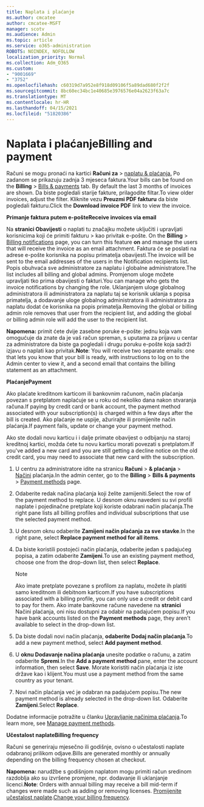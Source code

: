 ```yaml
---
title: Naplata i plaćanje
ms.author: cmcatee
author: cmcatee-MSFT
manager: scotv
ms.audience: Admin
ms.topic: article
ms.service: o365-administration
ROBOTS: NOINDEX, NOFOLLOW
localization_priority: Normal
ms.collection: Adm_O365
ms.custom:
- "9001669"
- "3752"
ms.openlocfilehash: c60319d7a952e8f918d09106f5a89dad680f2f2f
ms.sourcegitcommit: 8bc60ec34bc1e40685e3976576e04a2623f63a7c
ms.translationtype: MT
ms.contentlocale: hr-HR
ms.lasthandoff: 04/15/2021
ms.locfileid: "51820386"
---
```

# <a name="billing-and-payment"></a><span data-ttu-id="4cec5-102">Naplata i plaćanje</span><span class="sxs-lookup"><span data-stu-id="4cec5-102">Billing and payment</span></span>

<span data-ttu-id="4cec5-103">Računi se mogu pronaći na kartici **Računi za**  >  [naplatu & plaćanja.](https://go.microsoft.com/fwlink/p/?linkid=848039)  Po zadanom se prikazuju zadnja 3 mjeseca faktura.</span><span class="sxs-lookup"><span data-stu-id="4cec5-103">Your bills can be found on the **Billing** > [Bills & payments](https://go.microsoft.com/fwlink/p/?linkid=848039) tab.  By default the last 3 months of invoices are shown.</span></span>  <span data-ttu-id="4cec5-104">Da biste pogledali starije fakture, prilagodite filtar.</span><span class="sxs-lookup"><span data-stu-id="4cec5-104">To view older invoices, adjust the filter.</span></span>  <span data-ttu-id="4cec5-105">Kliknite vezu **Preuzmi PDF fakturu** da biste pogledali fakturu.</span><span class="sxs-lookup"><span data-stu-id="4cec5-105">Click the **Download invoice PDF** link to view the invoice.</span></span>

<span data-ttu-id="4cec5-106">**Primanje faktura putem e-pošte**</span><span class="sxs-lookup"><span data-stu-id="4cec5-106">**Receive invoices via email**</span></span>

<span data-ttu-id="4cec5-107">Na **stranici Obavijesti** o naplati tu značajku možete uključiti i upravljati korisnicima koji će primiti fakturu  >  [](https://go.microsoft.com/fwlink/p/?linkid=853212) kao privitak e-pošte. </span><span class="sxs-lookup"><span data-stu-id="4cec5-107">On the **Billing** > [Billing notifications](https://go.microsoft.com/fwlink/p/?linkid=853212) page, you can turn this feature **on** and manage the users that will receive the invoice as an email attachment.</span></span> <span data-ttu-id="4cec5-108">Faktura će se poslati na adrese e-pošte korisnika na popisu primatelja obavijesti.</span><span class="sxs-lookup"><span data-stu-id="4cec5-108">The invoice will be sent to the email addresses of the users in the Notification recipients list.</span></span> <span data-ttu-id="4cec5-109">Popis obuhvaća sve administratore za naplatu i globalne administratore.</span><span class="sxs-lookup"><span data-stu-id="4cec5-109">The list includes all billing and global admins.</span></span>  <span data-ttu-id="4cec5-110">Promjenom uloge možete upravljati tko prima obavijesti o fakturi.</span><span class="sxs-lookup"><span data-stu-id="4cec5-110">You can manage who gets the invoice notifications by changing the role.</span></span>  <span data-ttu-id="4cec5-111">Uklanjanjem uloge globalnog administratora ili administratora za naplatu taj se korisnik uklanja s popisa primatelja, a dodavanje uloge globalnog administratora ili administratora za naplatu dodat će korisnika na popis primatelja.</span><span class="sxs-lookup"><span data-stu-id="4cec5-111">Removing the global or billing admin role removes that user from the recipient list, and adding the global or billing admin role will add the user to the recipient list.</span></span>

<span data-ttu-id="4cec5-112">**Napomena:** primit ćete dvije zasebne poruke e-pošte: jednu koja vam omogućuje da znate da je vaš račun spreman, s uputama za prijavu u centar za administratore da biste ga pogledali i drugu poruku e-pošte koja sadrži izjavu o naplati kao privitak.</span><span class="sxs-lookup"><span data-stu-id="4cec5-112">**Note**: You will receive two separate emails: one that lets you know that your bill is ready, with instructions to log on to the Admin center to view it, and a second email that contains the billing statement as an attachment.</span></span>

<span data-ttu-id="4cec5-113">**Plaćanje**</span><span class="sxs-lookup"><span data-stu-id="4cec5-113">**Payment**</span></span>

<span data-ttu-id="4cec5-114">Ako plaćate kreditnom karticom ili bankovnim računom, način plaćanja povezan s pretplatom naplaćuje se u roku od nekoliko dana nakon stvaranja računa.</span><span class="sxs-lookup"><span data-stu-id="4cec5-114">If paying by credit card or bank account, the payment method associated with your subscription(s) is charged within a few days after the bill is created.</span></span> <span data-ttu-id="4cec5-115">Ako plaćanje ne uspije, ažurirajte ili promijenite način plaćanja.</span><span class="sxs-lookup"><span data-stu-id="4cec5-115">If payment fails, update or change your payment method.</span></span>

<span data-ttu-id="4cec5-116">Ako ste dodali novu karticu i i dalje primate obavijest o odbijanju na staroj kreditnoj kartici, možda ćete tu novu karticu morati povezati s pretplatom.</span><span class="sxs-lookup"><span data-stu-id="4cec5-116">If you've added a new card and you are still getting a decline notice on the old credit card, you may need to associate that new card with the subscription.</span></span>

1. <span data-ttu-id="4cec5-117">U centru za administratore idite na stranicu **Računi**  >  **& plaćanja**  >  [Načini](https://go.microsoft.com/fwlink/p/?linkid=2018806) plaćanja.</span><span class="sxs-lookup"><span data-stu-id="4cec5-117">In the admin center, go to the **Billing** > **Bills & payments** > [Payment methods](https://go.microsoft.com/fwlink/p/?linkid=2018806) page.</span></span>

2. <span data-ttu-id="4cec5-118">Odaberite redak načina plaćanja koji želite zamijeniti.</span><span class="sxs-lookup"><span data-stu-id="4cec5-118">Select the row of the payment method to replace.</span></span> <span data-ttu-id="4cec5-119">U desnom oknu navedeni su svi profili naplate i pojedinačne pretplate koji koriste odabrani način plaćanja.</span><span class="sxs-lookup"><span data-stu-id="4cec5-119">The right pane lists all billing profiles and individual subscriptions that use the selected payment method.</span></span>

3. <span data-ttu-id="4cec5-120">U desnom oknu odaberite **Zamijeni način plaćanja za sve stavke**.</span><span class="sxs-lookup"><span data-stu-id="4cec5-120">In the right pane, select **Replace payment method for all items**.</span></span>

4. <span data-ttu-id="4cec5-121">Da biste koristili postojeći način plaćanja, odaberite jedan s padajućeg popisa, a zatim odaberite **Zamijeni**.</span><span class="sxs-lookup"><span data-stu-id="4cec5-121">To use an existing payment method, choose one from the drop-down list, then select **Replace**.</span></span>

    > [!NOTE]
    > <span data-ttu-id="4cec5-122">Ako imate pretplate povezane s profilom za naplatu, možete ih platiti samo kreditnom ili debitnom karticom.</span><span class="sxs-lookup"><span data-stu-id="4cec5-122">If you have subscriptions associated with a billing profile, you can only use a credit or debit card to pay for them.</span></span> <span data-ttu-id="4cec5-123">Ako imate bankovne račune navedene na **stranici** Načini plaćanja, oni nisu dostupni za odabir na padajućem popisu.</span><span class="sxs-lookup"><span data-stu-id="4cec5-123">If you have bank accounts listed on the **Payment methods** page, they aren't available to select in the drop-down list.</span></span>

5. <span data-ttu-id="4cec5-124">Da biste dodali novi način plaćanja, **odaberite Dodaj način plaćanja**.</span><span class="sxs-lookup"><span data-stu-id="4cec5-124">To add a new payment method, select **Add payment method**.</span></span>

6. <span data-ttu-id="4cec5-125">U **oknu Dodavanje načina plaćanja** unesite podatke o računu, a zatim odaberite **Spremi**.</span><span class="sxs-lookup"><span data-stu-id="4cec5-125">In the **Add a payment method** pane, enter the account information, then select **Save**.</span></span> <span data-ttu-id="4cec5-126">Morate koristiti način plaćanja iz iste države kao i klijent.</span><span class="sxs-lookup"><span data-stu-id="4cec5-126">You must use a payment method from the same country as your tenant.</span></span>

7. <span data-ttu-id="4cec5-127">Novi način plaćanja već je odabran na padajućem popisu.</span><span class="sxs-lookup"><span data-stu-id="4cec5-127">The new payment method is already selected in the drop-down list.</span></span> <span data-ttu-id="4cec5-128">Odaberite **Zamijeni**.</span><span class="sxs-lookup"><span data-stu-id="4cec5-128">Select **Replace**.</span></span>

<span data-ttu-id="4cec5-129">Dodatne informacije potražite u članku [Upravljanje načinima plaćanja](https://docs.microsoft.com/microsoft-365/commerce/billing-and-payments/manage-payment-methods).</span><span class="sxs-lookup"><span data-stu-id="4cec5-129">To learn more, see [Manage payment methods](https://docs.microsoft.com/microsoft-365/commerce/billing-and-payments/manage-payment-methods).</span></span>

<span data-ttu-id="4cec5-130">**Učestalost naplate**</span><span class="sxs-lookup"><span data-stu-id="4cec5-130">**Billing frequency**</span></span>

<span data-ttu-id="4cec5-131">Računi se generiraju mjesečno ili godišnje, ovisno o učestalosti naplate odabranoj prilikom odjave.</span><span class="sxs-lookup"><span data-stu-id="4cec5-131">Bills are generated monthly or annually depending on the billing frequency chosen at checkout.</span></span>  

<span data-ttu-id="4cec5-132">**Napomena:** narudžbe s godišnjom naplatom mogu primiti račun sredinom razdoblja ako su izvršene promjene, npr. dodavanje ili uklanjanje licenci.</span><span class="sxs-lookup"><span data-stu-id="4cec5-132">**Note**: Orders with annual billing may receive a bill mid-term if changes were made such as adding or removing licenses.</span></span> <span data-ttu-id="4cec5-133">[Promijenite učestalost naplate](https://docs.microsoft.com/microsoft-365/commerce/billing-and-payments/change-payment-frequency).</span><span class="sxs-lookup"><span data-stu-id="4cec5-133">[Change your billing frequency](https://docs.microsoft.com/microsoft-365/commerce/billing-and-payments/change-payment-frequency).</span></span>
